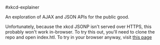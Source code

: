 #xkcd-explainer

An exploration of AJAX and JSON APIs for the public good. 

Unfortunately, because the xkcd JSONP isn't served over HTTPS, this probably won't work in-browser. To try this out, you'll need to clone the repo and open index.htl. To try in your browser anyway, visit [this page](https://brahmcapoor.github.io/xkcd-explainer)
